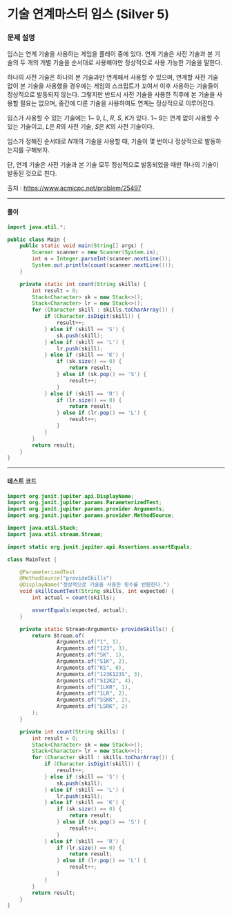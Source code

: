 # 기술 연계마스터 임스 (Silver 5)

### 문제 설명

임스는 연계 기술을 사용하는 게임을 플레이 중에 있다. 연계 기술은 사전 기술과 본 기술의 두 개의 개별 기술을 순서대로 사용해야만 정상적으로 사용 가능한 기술을 말한다.

하나의 사전 기술은 하나의 본 기술과만 연계해서 사용할 수 있으며, 연계할 사전 기술 없이 본 기술을 사용했을 경우에는 게임의 스크립트가 꼬여서 이후 사용하는 기술들이 정상적으로 발동되지 않는다. 그렇지만 반드시 사전 기술을 사용한 직후에 본 기술을 사용할 필요는 없으며, 중간에 다른 기술을 사용하여도 연계는 정상적으로 이루어진다.

임스가 사용할 수 있는 기술에는 
$1$~
$9$, 
$L$, 
$R$, 
$S$, 
$K$가 있다. 
$1$~
$9$는 연계 없이 사용할 수 있는 기술이고, 
$L$은 
$R$의 사전 기술, 
$S$은 
$K$의 사전 기술이다.

임스가 정해진 순서대로 
$N$개의 기술을 사용할 때, 기술이 몇 번이나 정상적으로 발동하는지를 구해보자.

단, 연계 기술은 사전 기술과 본 기술 모두 정상적으로 발동되었을 때만 하나의 기술이 발동된 것으로 친다.

출처 : https://www.acmicpc.net/problem/25497

---

#### 풀이
~~~java
import java.util.*;

public class Main {
    public static void main(String[] args) {
        Scanner scanner = new Scanner(System.in);
        int n = Integer.parseInt(scanner.nextLine());
        System.out.println(count(scanner.nextLine()));
    }

    private static int count(String skills) {
        int result = 0;
        Stack<Character> sk = new Stack<>();
        Stack<Character> lr = new Stack<>();
        for (Character skill : skills.toCharArray()) {
            if (Character.isDigit(skill)) {
                result++;
            } else if (skill == 'S') {
                sk.push(skill);
            } else if (skill == 'L') {
                lr.push(skill);
            } else if (skill == 'K') {
                if (sk.size() == 0) {
                    return result;
                } else if (sk.pop() == 'S') {
                    result++;
                }
            } else if (skill == 'R') {
                if (lr.size() == 0) {
                    return result;
                } else if (lr.pop() == 'L') {
                    result++;
                }
            }
        }
        return result;
    }
}
~~~

---

#### 테스트 코드
~~~java
import org.junit.jupiter.api.DisplayName;
import org.junit.jupiter.params.ParameterizedTest;
import org.junit.jupiter.params.provider.Arguments;
import org.junit.jupiter.params.provider.MethodSource;

import java.util.Stack;
import java.util.stream.Stream;

import static org.junit.jupiter.api.Assertions.assertEquals;

class MainTest {

    @ParameterizedTest
    @MethodSource("provideSkills")
    @DisplayName("정상적으로 기술을 사용한 횟수를 반환한다.")
    void skillCountTest(String skills, int expected) {
        int actual = count(skills);

        assertEquals(expected, actual);
    }

    private static Stream<Arguments> provideSkills() {
        return Stream.of(
                Arguments.of("1", 1),
                Arguments.of("123", 3),
                Arguments.of("SK", 1),
                Arguments.of("S1K", 2),
                Arguments.of("KS", 0),
                Arguments.of("123K123S", 3),
                Arguments.of("S12K2", 4),
                Arguments.of("1LKR", 1),
                Arguments.of("1LR", 2),
                Arguments.of("SSKK", 2),
                Arguments.of("LSRK", 2)
        );
    }

    private int count(String skills) {
        int result = 0;
        Stack<Character> sk = new Stack<>();
        Stack<Character> lr = new Stack<>();
        for (Character skill : skills.toCharArray()) {
            if (Character.isDigit(skill)) {
                result++;
            } else if (skill == 'S') {
                sk.push(skill);
            } else if (skill == 'L') {
                lr.push(skill);
            } else if (skill == 'K') {
                if (sk.size() == 0) {
                    return result;
                } else if (sk.pop() == 'S') {
                    result++;
                }
            } else if (skill == 'R') {
                if (lr.size() == 0) {
                    return result;
                } else if (lr.pop() == 'L') {
                    result++;
                }
            }
        }
        return result;
    }
}
~~~
